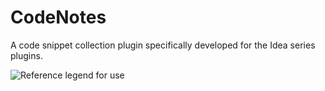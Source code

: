 # CodeNotes
A code snippet collection plugin specifically developed for the Idea series plugins.


![Reference legend for use]([https://github.githubassets.com/images/1.jpg])
